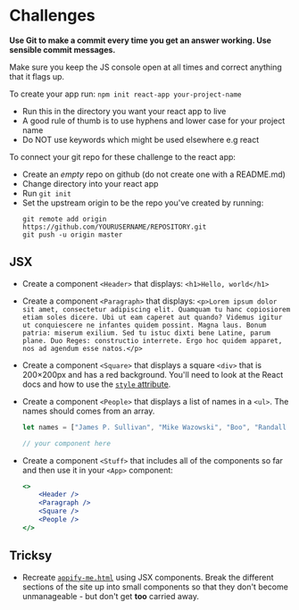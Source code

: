 # Challenges

**Use Git to make a commit every time you get an answer working. Use sensible commit messages.**

Make sure you keep the JS console open at all times and correct anything that it flags up.

To create your app run: `npm init react-app your-project-name`
- Run this in the directory you want your react app to live
- A good rule of thumb is to use hyphens and lower case for your project name
- Do NOT use keywords which might be used elsewhere e.g react

To connect your git repo for these challenge to the react app:
- Create an *empty* repo on github (do not create one with a README.md)
- Change directory into your react app
- Run `git init`
- Set the upstream origin to be the repo you've created by running:
    ```
    git remote add origin https://github.com/YOURUSERNAME/REPOSITORY.git
    git push -u origin master
    ```

## JSX

- Create a component `<Header>` that displays: `<h1>Hello, world</h1>`

- Create a component `<Paragraph>` that displays: `<p>Lorem ipsum dolor sit amet, consectetur adipiscing elit. Quamquam tu hanc copiosiorem etiam soles dicere. Ubi ut eam caperet aut quando? Videmus igitur ut conquiescere ne infantes quidem possint. Magna laus. Bonum patria: miserum exilium. Sed tu istuc dixti bene Latine, parum plane. Duo Reges: constructio interrete. Ergo hoc quidem apparet, nos ad agendum esse natos.</p>`

- Create a component `<Square>` that displays a square `<div>` that is 200×200px and has a red background. You'll need to look at the React docs and how to use the [`style` attribute](http://reactjs.org/docs/dom-elements.html#style).

- Create a component `<People>` that displays a list of names in a `<ul>`. The names should comes from an array.

    ```jsx
    let names = ["James P. Sullivan", "Mike Wazowski", "Boo", "Randall Boggs", "Roz", "Fungus"];

    // your component here
    ```

- Create a component `<Stuff>` that includes all of the components so far and then use it in your `<App>` component:

    ```jsx
    <>
        <Header />
        <Paragraph />
        <Square />
        <People />
    </>
    ```

## Tricksy

- Recreate [`appify-me.html`](https://develop-me.github.io/bootcamp--week-09--react/challenges/01-jsx/appify-me.html) using JSX components. Break the different sections of the site up into small components so that they don't become unmanageable - but don't get **too** carried away.
